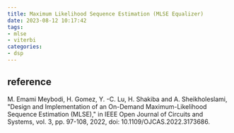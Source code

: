 ```yaml
---
title: Maximum Likelihood Sequence Estimation (MLSE Equalizer)
date: 2023-08-12 10:17:42
tags:
- mlse
- viterbi
categories:
- dsp
---
```






## reference

M. Emami Meybodi, H. Gomez, Y. -C. Lu, H. Shakiba and A. Sheikholeslami, "Design and Implementation of an On-Demand Maximum-Likelihood Sequence Estimation (MLSE)," in IEEE Open Journal of Circuits and Systems, vol. 3, pp. 97-108, 2022, doi: 10.1109/OJCAS.2022.3173686.





